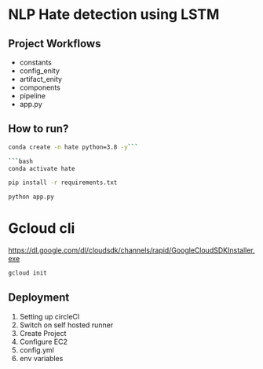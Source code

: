 # NLP Hate detection using LSTM
## Project Workflows
- constants
- config_enity
- artifact_enity
- components
- pipeline
- app.py
## How to run?

```bash
conda create -n hate python=3.8 -y```

```bash
conda activate hate
```

```bash
pip install -r requirements.txt
```

```bash
python app.py
```


# Gcloud cli
https://dl.google.com/dl/cloudsdk/channels/rapid/GoogleCloudSDKInstaller.exe

```bash
gcloud init
```


## Deployment

1. Setting up circleCI
2. Switch on self hosted runner
3. Create Project
4. Configure EC2
5. config.yml
6. env variables
